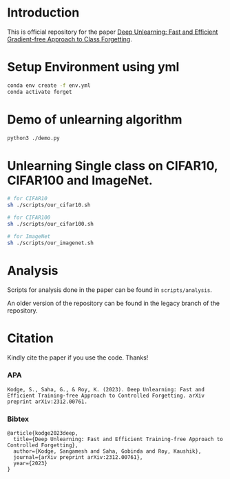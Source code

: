 # Introduction
This is official repository for the paper [Deep Unlearning: Fast and Efficient Gradient-free Approach to Class Forgetting](https://arxiv.org/abs/2312.00761).

# Setup Environment using yml
```bash
conda env create -f env.yml
conda activate forget
```
# Demo of unlearning algorithm 
```bash
python3 ./demo.py
```
#  Unlearning Single class on CIFAR10, CIFAR100 and ImageNet.
```bash
# for CIFAR10
sh ./scripts/our_cifar10.sh
```

```bash
# for CIFAR100
sh ./scripts/our_cifar100.sh
```

```bash
# for ImageNet
sh ./scripts/our_imagenet.sh
```
#  Analysis
Scripts for analysis done in the paper can be found in ```scripts/analysis```. 

An older version of the repository can be found in the legacy branch of the repository. 

# Citation
Kindly cite the paper if you use the code. Thanks!

### APA
```
Kodge, S., Saha, G., & Roy, K. (2023). Deep Unlearning: Fast and Efficient Training-free Approach to Controlled Forgetting. arXiv preprint arXiv:2312.00761.
```

### Bibtex
```
@article{kodge2023deep,
  title={Deep Unlearning: Fast and Efficient Training-free Approach to Controlled Forgetting},
  author={Kodge, Sangamesh and Saha, Gobinda and Roy, Kaushik},
  journal={arXiv preprint arXiv:2312.00761},
  year={2023}
}
```
